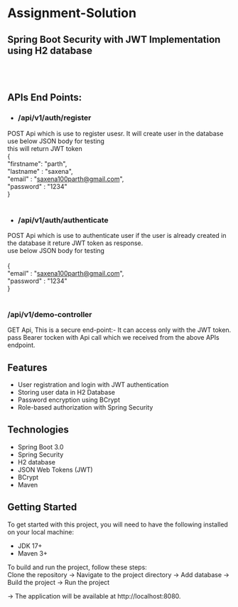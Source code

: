 # Assignment-Solution
## Spring Boot Security with JWT Implementation using H2 database
<br><br>
## APIs End Points:
* ### /api/v1/auth/register
POST Api which is use to register usesr. It will create user in the database <br>
use below JSON body for testing <br>
this will return  JWT token
<br>
{<br>
    "firstname": "parth", <br>
    "lastname" : "saxena", <br>
    "email" : "saxena100parth@gmail.com", <br>
    "password" : "1234"  <br>
}  <br>
<br>
  
* ### /api/v1/auth/authenticate
POST Api which is use to authenticate user if the user is already created in the database it reture JWT token as response. <br>
use below JSON body for testing <br>
<br>
{<br>
    "email" : "saxena100parth@gmail.com", <br>
    "password" : "1234"  <br>
}  <br>
<br>

### /api/v1/demo-controller

GET Api, This is a secure end-point:- It can access only with the JWT token.<br>
pass Bearer tocken with Api call which we received from the above APIs endpoint.<br>


## Features
* User registration and login with JWT authentication
* Storing user data in H2 Database
* Password encryption using BCrypt
* Role-based authorization with Spring Security


## Technologies
* Spring Boot 3.0
* Spring Security
* H2 database
* JSON Web Tokens (JWT)
* BCrypt
* Maven
 
## Getting Started
To get started with this project, you will need to have the following installed on your local machine:

* JDK 17+
* Maven 3+


To build and run the project, follow these steps:
<br>
 Clone the repository -> Navigate to the project directory -> Add database -> Build the project -> Run the project

-> The application will be available at http://localhost:8080.

